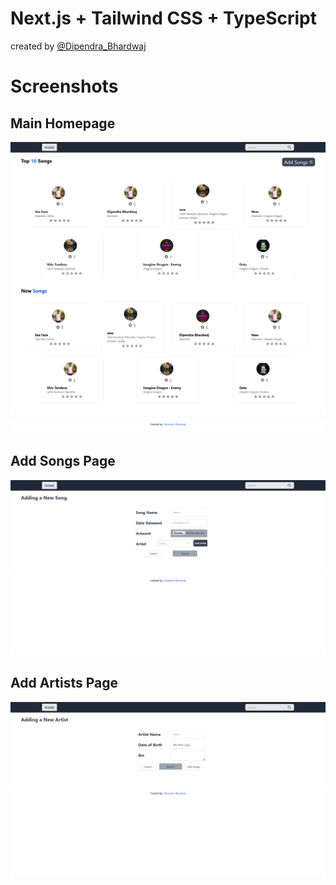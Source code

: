 # Next.js + Tailwind CSS + TypeScript

created by [@Dipendra_Bhardwaj](https://github.com/Dipendra-creator/DeltaX)

# Screenshots

## Main Homepage
<img src="./assets/01.png"/>


## Add Songs Page
<img src="./assets/02.png"/>

## Add Artists Page
<img src="./assets/03.png"/>